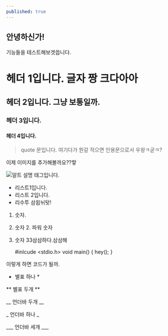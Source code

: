```yaml
---
published: true
---
```

## 안녕하신가!

기능들을 테스트해보겟씁니다.

# 헤더 1입니다. 글자 짱 크다아아

## 헤더 2입니다. 그냥 보통일까.

### 헤더 3입니다.

#### 헤더 4입니다.

> quote 문입니다. 여기다가 뭔갈 적으면 인용문으로서 우왕ㅋ굳ㅋ?

이제 이미지를 추가해볼까요??핳

![알트 설명 태그입니다.](https://lh3.googleusercontent.com/_R4LwKbw3PocZtQ3zy2IZRBPiYz1cpMP2lMDSbwUoh2-saqyvKfrnDJHPCchcVglDHRgTFpi5jBVj8J1ZnxOOQQh64_burtYNKUAQ1LwLSJcDH_T7J5MqqKtNjdCUPogiFe3cO_qaahR1YTios2iHit-prauos5OScr54KNsXTFrqPStrqn2MC79Ea_SSYUZK8uxOPDuvH0qQLFsvjjJDOK8P7MBAH_pHnxPTzHGUlRR0FpoFF0bX5DudWnMBtIWQcchnAIyEGEz9FOybMsLvRcpjBB99DNoeDIRh5kFWRVQCzzmgZP1v6DNrsEhrJMm2i9Q63WLETYgyZp_o8Haonq8XI6Hz8UdjMtcgMjgBMSqK8-l__k7v9Fmv_dFpovk8y-b2MSiJEI6g3n6UlnrU5olsLptnauHr0kWm_B50SIq7GhF0TAl3RlC5lS2SPiIJ4SMk2piSEUL9Xco8XfuXKxYwYQnB3B0wbEbUqVLqEE-ny13IwKbopxFlTnEAoMBtYpB2JPFBGo4x8-xxPTQCm79s8mlM7p4saXYvtfrRfXc4qla1zR5O2Ea5L3kqt0ONMOhBbokhEyHNvFUP4-J6mO-iU10SsomIx2eDk8AwgY6PelQ=w964-h568-no)

- 리스트1입니다.
- 리스트 2입니다.
- 리수투 삼윕뉘돳!

1. 숫자.
2. 숫자 2. 파워 숫자
3. 숫자 33삼삼하다.삼삼해


	#inlcude <stdio.h>
    void main() {
    	hey();
    }

이렇게 하면 코드가 될까.


* 별표 하나 *


** 별표 두개 **


__ 언더바 두개 __


_ 언더바 하나 _

___ 언더바 세개 ___
